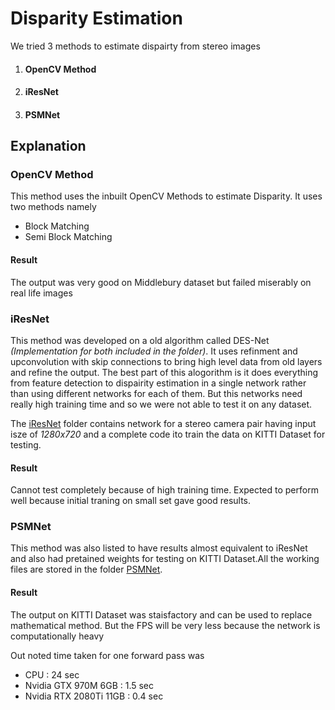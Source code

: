 # Disparity Estimation

We tried 3 methods to estimate dispairty from stereo images

1. #### OpenCV Method
2. #### iResNet
3. #### PSMNet

## Explanation

### OpenCV Method

This method uses the inbuilt OpenCV Methods to estimate Disparity. It uses two methods namely
- Block Matching
- Semi Block Matching

#### Result

The output was very good on Middlebury dataset but failed miserably on real life images 

### iResNet 

This method was developed on a old algorithm called DES-Net *(Implementation for both included in the folder)*. It uses refinment and upconvolution with skip connections to bring high level data from old layers and refine the output. The best part of this alogorithm is it does everything from feature detection to dispairity estimation in a single network rather than using different networks for each of them. But this networks need really high training time and so we were not able to test it on any dataset. 

The [iResNet](iResNet) folder contains network for a stereo camera pair having input isze of *1280x720* and a complete code ito train the data on KITTI Dataset for testing.

#### Result

Cannot test completely because of high training time. Expected to perform well because initial traning on small set gave good results.

### PSMNet

This method was also listed to have results almost equivalent to iResNet and also had pretained weights for testing on KITTI Dataset.All the working files are stored in the folder [PSMNet](PSMNet).  

#### Result

The output on KITTI Dataset was staisfactory and can be used to replace mathematical method. But the FPS will be very less because the network is computationally heavy

Out noted time taken for one forward pass was
- CPU : 24 sec
- Nvidia GTX 970M 6GB : 1.5 sec
- Nvidia RTX 2080Ti 11GB : 0.4 sec
